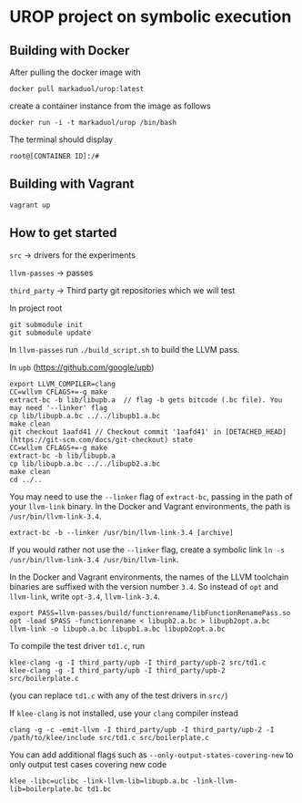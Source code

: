 # UROP project on symbolic execution

## Building with Docker

After pulling the docker image with

`docker pull markaduol/urop:latest`

create a container instance from the image as follows

`docker run -i -t markaduol/urop /bin/bash`

The terminal should display

`root@[CONTAINER ID]:/#`

## Building with Vagrant

`vagrant up`

## How to get started

`src` -> drivers for the experiments

`llvm-passes` -> passes

`third_party` -> Third party git repositories which we will test

In project root

  ```
  git submodule init
  git submodule update
  ```

In `llvm-passes` run `./build_script.sh` to build the LLVM pass.

In `upb` (https://github.com/google/upb)

  ```
  export LLVM_COMPILER=clang
  CC=wllvm CFLAGS+=-g make
  extract-bc -b lib/libupb.a  // flag -b gets bitcode (.bc file). You may need '--linker' flag
  cp lib/libupb.a.bc ../../libupb1.a.bc
  make clean
  git checkout 1aafd41 // Checkout commit '1aafd41' in [DETACHED_HEAD](https://git-scm.com/docs/git-checkout) state
  CC=wllvm CFLAGS+=-g make
  extract-bc -b lib/libupb.a
  cp lib/libupb.a.bc ../../libupb2.a.bc
  make clean
  cd ../..
  ```

You may need to use the `--linker` flag of `extract-bc`, passing in the path of your `llvm-link` binary. In the Docker and Vagrant environments, the path is `/usr/bin/llvm-link-3.4`.

  ```
  extract-bc -b --linker /usr/bin/llvm-link-3.4 [archive]
  ```
  
If you would rather not use the `--linker` flag, create a symbolic link `ln -s /usr/bin/llvm-link-3.4 /usr/bin/llvm-link`.

In the Docker and Vagrant environments, the names of the LLVM toolchain binaries are suffixed with the version number `3.4`. So instead of `opt` and `llvm-link`, write `opt-3.4`, `llvm-link-3.4`.

  ```
  export PASS=llvm-passes/build/functionrename/libFunctionRenamePass.so
  opt -load $PASS -functionrename < libupb2.a.bc > libupb2opt.a.bc
  llvm-link -o libupb.a.bc libupb1.a.bc libupb2opt.a.bc
  ```

To compile the test driver `td1.c`, run
  ```
  klee-clang -g -I third_party/upb -I third_party/upb-2 src/td1.c
  klee-clang -g -I third_party/upb -I third_party/upb-2 src/boilerplate.c
  ```
(you can replace `td1.c` with any of the test drivers in `src/`)

If `klee-clang` is not installed, use your `clang` compiler instead
  ```
  clang -g -c -emit-llvm -I third_party/upb -I third_party/upb-2 -I /path/to/klee/include src/td1.c src/boilerplate.c
  ```
  
You can add additional flags such as `--only-output-states-covering-new` to only output test cases covering new code
  ```
  klee -libc=uclibc -link-llvm-lib=libupb.a.bc -link-llvm-lib=boilerplate.bc td1.bc
  ```
